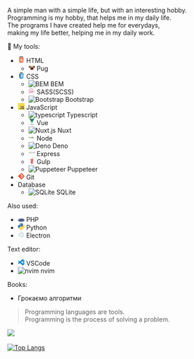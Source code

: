 A simple man with a simple life, but with an interesting hobby.  
Programming is my hobby, that helps me in my daily life.   
The programs I have created help me for everydays,   
making my life better, helping me in my daily work.  

:hammer: My tools:
- <img src="/html5-original-wordmark.svg" width="15" title="HTML"> HTML    
  - <img src="/pug.png" width="15" title="Pug"> Pug    
- <img src="/css3-original-wordmark.svg" width="15" title="CSS"> CSS    
  - <img src="/bem.ico" width="15" title="BEM"> BEM    
  - <img src="/sass-original.svg" width="15" title="SASS(SCSS)"> SASS(SCSS)
  - <img src="/bootstrap.ico" width="15" title="Bootstrap"> Bootstrap     
- <img src="/javascript.png" width="15" title="javascript"> JavaScript
  - <img src="https://www.typescriptlang.org/favicon-32x32.png?v=8944a05a8b601855de116c8a56d3b3ae" width="15" title="typescript"> Typescript   
  - <img src="/vuejs-original-wordmark.svg" width="15" title="Vue.js"> Vue  
  - <img src="https://nuxt.com/icon.png" width="15" title="Nuxt.js"> Nuxt  
  - <img src="/nodejs-original-wordmark.svg" width="15" title="Node.js"> Node  
  - <img src="https://deno.com/favicon.ico" width="15" title="Deno"> Deno  
  - <img src="/express-original-wordmark.svg" width="15" title="Express"> Express    
  - <img src="/gulp-plain.svg" width="15" title="Gulp"> Gulp    
  - <img src="https://pptr.dev/img/favicon.ico" width="15" title="Puppeteer"> Puppeteer  
- <img src="/git.png" width="15" title="Git">  Git 
- Database
  - <img src="/sqlite.ico" width="15" title="SQLite"> SQLite    
 
Also used:
- <img src="/php.png" width="15" title="PHP">  PHP   
- <img src="/python.png" width="15" title="Python">  Python    
- <img src="/electron-original.svg" width="15" title="Electron">  Electron    

Text editor:
- <img src="/vscode.png" width="15" title="VSCode"> VSCode
- <img src="https://neovim.io/favicon.ico" width="15" title="nvim"> nvim

Books:
- Грокаємо алгоритми

> Programming languages are tools.  
> Programming is the process of solving a problem.

![](https://www.codewars.com/users/Andrew%20Maksimchuk/badges/large)

[![Top Langs](https://github-readme-stats.vercel.app/api/top-langs/?username=AndrewMaksimchuk&layout=compact&locale=uk-ua&hide_border=true&card_width=400&langs_count=10)](https://github.com/anuraghazra/github-readme-stats)
